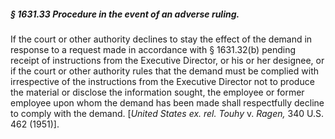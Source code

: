 ##### § 1631.33 Procedure in the event of an adverse ruling. #####

If the court or other authority declines to stay the effect of the demand in response to a request made in accordance with § 1631.32(b) pending receipt of instructions from the Executive Director, or his or her designee, or if the court or other authority rules that the demand must be complied with irrespective of the instructions from the Executive Director not to produce the material or disclose the information sought, the employee or former employee upon whom the demand has been made shall respectfully decline to comply with the demand. [*United States ex. rel. Touhy* v. *Ragen,* 340 U.S. 462 (1951)].